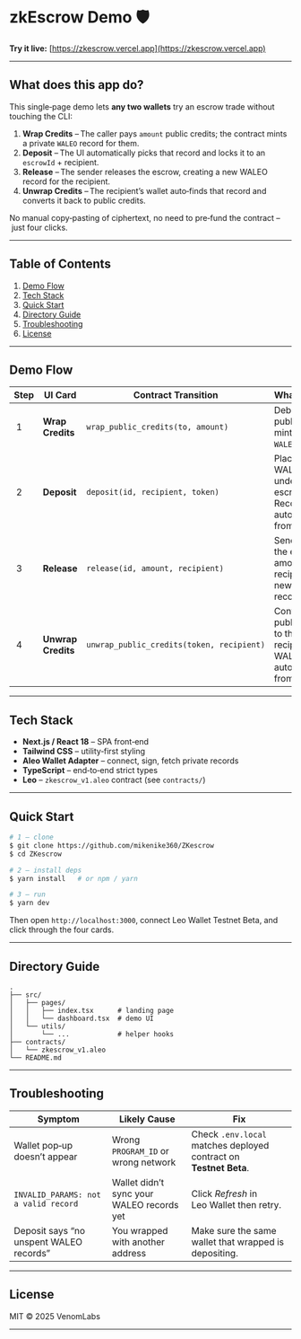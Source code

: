 # zkEscrow Demo 🛡️

**Try it live:** [https://zkescrow.vercel.app](https://zkescrow.vercel.app)

---

## What does this app do?

This single‑page demo lets **any two wallets** try an escrow trade without touching the CLI:

1. **Wrap Credits** – The caller pays `amount` public credits; the contract mints a private `WALEO` record for them.
2. **Deposit** – The UI automatically picks that record and locks it to an `escrowId` + recipient.
3. **Release** – The sender releases the escrow, creating a new WALEO record for the recipient.
4. **Unwrap Credits** – The recipient’s wallet auto‑finds that record and converts it back to public credits.

No manual copy‑pasting of ciphertext, no need to pre‑fund the contract – just four clicks.

---

## Table of Contents

1. [Demo Flow](#demo-flow)
2. [Tech Stack](#tech-stack)
3. [Quick Start](#quick-start)
4. [Directory Guide](#directory-guide)
5. [Troubleshooting](#troubleshooting)
6. [License](#license)

---

## Demo Flow

| Step | UI Card            | Contract Transition                       | What Happens                                                                           |
| ---- | ------------------ | ----------------------------------------- | -------------------------------------------------------------------------------------- |
|  1   | **Wrap Credits**   | `wrap_public_credits(to, amount)`         | Debits caller’s public balance, mints a private `WALEO` record.                        |
|  2   | **Deposit**        | `deposit(id, recipient, token)`           | Places the WALEO record under an escrow ID. Record auto‑selected from wallet.          |
|  3   | **Release**        | `release(id, amount, recipient)`          | Sender moves the escrowed amount to the recipient as a new WALEO record.               |
|  4   | **Unwrap Credits** | `unwrap_public_credits(token, recipient)` | Contract pays public credits to the recipient. WALEO record auto‑selected from wallet. |

---

## Tech Stack

* **Next.js / React 18** – SPA front‑end
* **Tailwind CSS** – utility‑first styling
* **Aleo Wallet Adapter** – connect, sign, fetch private records
* **TypeScript** – end‑to‑end strict types
* **Leo** – `zkescrow_v1.aleo` contract (see `contracts/`)

---

## Quick Start

```bash
# 1 – clone
$ git clone https://github.com/mikenike360/ZKescrow
$ cd ZKescrow

# 2 – install deps
$ yarn install   # or npm / yarn

# 3 – run
$ yarn dev
```

Then open `http://localhost:3000`, connect Leo Wallet Testnet Beta, and click through the four cards.

---

## Directory Guide

```
.
├── src/
│   ├── pages/
│   │   ├── index.tsx      # landing page
│   │   └── dashboard.tsx  # demo UI
│   └── utils/
│       └── ...            # helper hooks
├── contracts/
│   └── zkescrow_v1.aleo
└── README.md
```

---

## Troubleshooting

| Symptom                                 | Likely Cause                              | Fix                                                               |
| --------------------------------------- | ----------------------------------------- | ----------------------------------------------------------------- |
| Wallet pop‑up doesn’t appear            | Wrong `PROGRAM_ID` or wrong network       | Check `.env.local` matches deployed contract on **Testnet Beta**. |
| `INVALID_PARAMS: not a valid record`    | Wallet didn’t sync your WALEO records yet | Click *Refresh* in Leo Wallet then retry.                         |
| Deposit says “no unspent WALEO records” | You wrapped with another address          | Make sure the same wallet that wrapped is depositing.             |

---

## License

MIT © 2025 VenomLabs

---
